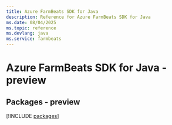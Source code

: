 ```yaml
---
title: Azure FarmBeats SDK for Java
description: Reference for Azure FarmBeats SDK for Java
ms.date: 08/04/2025
ms.topic: reference
ms.devlang: java
ms.service: farmbeats
---
```

# Azure FarmBeats SDK for Java - preview
## Packages - preview
[!INCLUDE [packages](farmbeats-index.md)]